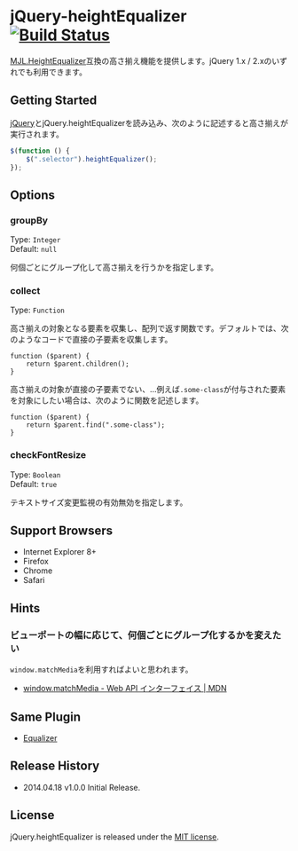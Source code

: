 jQuery-heightEqualizer [![Build Status](https://secure.travis-ci.org/hideki-a/jQuery-heightEqualizer.png?branch=master)](http://travis-ci.org/hideki-a/jQuery-heightEqualizer)
======================

[MJL.HeightEqualizer](http://www.mitsue.co.jp/knowledge/mjl.html)互換の高さ揃え機能を提供します。jQuery 1.x / 2.xのいずれでも利用できます。

## Getting Started

[jQuery](http://jquery.com/)とjQuery.heightEqualizerを読み込み、次のように記述すると高さ揃えが実行されます。

```js
$(function () {
    $(".selector").heightEqualizer();
});
```

## Options

### groupBy

Type: `Integer`    
Default: `null`

何個ごとにグループ化して高さ揃えを行うかを指定します。

### collect

Type: `Function`    

高さ揃えの対象となる要素を収集し、配列で返す関数です。デフォルトでは、次のようなコードで直接の子要素を収集します。

```
function ($parent) {
    return $parent.children();
}
```

高さ揃えの対象が直接の子要素でない、…例えば`.some-class`が付与された要素を対象にしたい場合は、次のように関数を記述します。

```
function ($parent) {
    return $parent.find(".some-class");
}
```

### checkFontResize

Type: `Boolean`    
Default: `true`

テキストサイズ変更監視の有効無効を指定します。

## Support Browsers

- Internet Explorer 8+
- Firefox
- Chrome
- Safari

## Hints

### ビューポートの幅に応じて、何個ごとにグループ化するかを変えたい

`window.matchMedia`を利用すればよいと思われます。

- [window.matchMedia - Web API インターフェイス | MDN](https://developer.mozilla.org/ja/docs/Web/API/window.matchMedia)

## Same Plugin

- [Equalizer](https://github.com/CSS-Tricks/Equalizer)

## Release History

- 2014.04.18 v1.0.0 Initial Release.

## License

jQuery.heightEqualizer is released under the [MIT license](http://desandro.mit-license.org/).